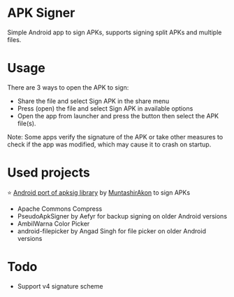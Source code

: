 # APK Signer
Simple Android app to sign APKs, supports signing split APKs and multiple files.

# Usage

There are 3 ways to open the APK to sign:
* Share the file and select Sign APK in the share menu
* Press (open) the file and select Sign APK in available options
* Open the app from launcher and press the button then select the APK file(s).

Note: Some apps verify the signature of the APK or take other measures to check if the app was modified, which may cause it to crash on startup.

# Used projects
⭐ [Android port of apksig library](https://github.com/MuntashirAkon/apksig-android) by [MuntashirAkon](https://github.com/MuntashirAkon) to sign APKs

* Apache Commons Compress
* PseudoApkSigner by Aefyr for backup signing on older Android versions
* AmbilWarna Color Picker
* android-filepicker by Angad Singh for file picker on older Android versions

# Todo
* Support v4 signature scheme
